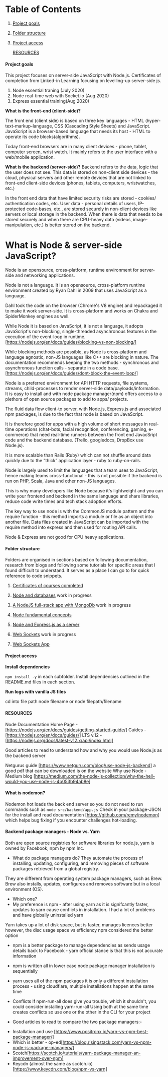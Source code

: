 # Table of Contents

1. [Project goals](#Project-goals)
2. [Folder structure](#Folder-structure)
3. [Project access](#Project-access)

   [RESOURCES](#Resources)

#### Project goals

This project focuses on server-side JavaScript with Node.js. Certificates of completion from Linked-in Learning focusing on levelling-up server-side js.

1. Node essential traning (July 2020)
2. Node real-time web with Socket.io (Aug 2020)
3. Express essential training(Aug 2020)

**What is the front-end (client-side)?**

The front end (client side) is based on three key languages - HTML (hyper-text-markup-language, CSS (Cascading Style Sheets) and JavaScript. JavaScript is a browser-based language that needs its host - HTML to operate its code blocks(algorithms).

Today front-end browsers are in many client devices - phone, tablet, computer screen, wrist watch. It mainly refers to the user interface with a web/mobile application.

**What is the backend (server-side)?**
Backend refers to the data, logic that the user does not see. This data is stored on non-client side devices - the cloud, physical servers and other remote devices that are not linked to front-end client-side devices (phones, tablets, computers, wristwatches, etc.)

In the front end data that have limited security risks are stored - cookies/ authentication codes, etc. User data - personal details of users, IP-protected code-bases, etc., are stored securely in non-client devices like servers or local storage in the backend. When there is data that needs to be stored securely and when there are CPU-heavy data (videos, image-manipulation, etc.) is better stored on the backend.

# What is Node & server-side JavaScript?

Node is an opensource, cross-platform, runtime environment for server-side and networking applications.

Node is not a language. It is an opensource, cross-platform runtime environment created by Ryan Dahl in 2009 that uses JavaScript as a language.

Dahl took the code on the browser (Chrome's V8 engine) and repackaged it to make it work server-side. It is cross-platform and works on Chakra and SpiderMonkey engines as well.

While Node it is based on JavaScript, it is not a language, it adopts JavaScript's non-blocking, single-threaded asynchronous features in the execution of the event-loop in runtime.
[https://nodejs.org/en/docs/guides/blocking-vs-non-blocking/]

While blocking methods are possible, as Node is cross-platform and language agnostic, non-JS languages like C++ are blocking in nature. The documentation recommends keeping the two methods - synchronous and asynchronous function calls - separate in a code base.
[https://nodejs.org/en/docs/guides/dont-block-the-event-loop/]

Node is a preferred environment for API HTTP requests, file systems, streams, child-processes to render server-side data/payloads/information. It is easy to install and with node package manager(npm) offers access to a plethora of open source packages to add to apps/ projects.

The fluid data flow client-to server, with Node.js, Express.js and associated npm packages, is due to the fact that node is based on JavaScript.

It is therefore good for apps with a high volume of short messages in real-time operations (chat-bots, facial recognition, conferencing, gaming, e-commerce) that need real-time runners between the front end JavacSript code and the backend database. (Trello, googledocs, DropBox use Node.js).

It is more scalable than Rails (Ruby) which can not shuffle around data quickly due to the “thick” application layer - ruby to ruby-on-rails.

Node is largely used to limit the languages that a team uses to JavaScript, hence making teams cross-functional - this is not possible if the backend is run on PHP, Scala, Java and other non-JS languages.

This is why many developers like Node because it's lightweight and you can write your frontend and backend in the same language and share libraries, reduce code write times and tech stack adoption efforts.

The key way to use node is with the CommonJS module pattern and the require function - this method imports a module or file as an object into another file. Data files created in JavaScript can be imported with the require method into express and then used for routing API calls.

Node & Express are not good for CPU heavy applications.

#### Folder structure

Folders are organised in sections based on following documentation, research from blogs and following some tutorials for specific areas that I found difficult to understand. It serves as a place I can go to for quick reference to code snippets.

1. [Certificates of courses completed](https://github.com/SumiSastri/node.js-and-server-side-javascript)

2. [Node and databases](https://github.com/SumiSastri/node.js-and-server-side-javascript/tree/master/node-and-dbs)
   work in progress

3. [A NodeJS full-stack app with MongoDb](https://github.com/SumiSastri/node.js-and-server-side-javascript/tree/master/nodeJS-app)
   work in progress

4. [Node fundamental concepts](https://github.com/SumiSastri/node.js-and-server-side-javascript/tree/master/nodeJS)

5. [Node and Express.js as a server](https://github.com/SumiSastri/node.js-and-server-side-javascript/tree/master/nodeJs-and-express)

6. [Web Sockets](https://github.com/SumiSastri/node.js-and-server-side-javascript/tree/master/websockets)
   work in progress

7. [Web Sockets App](https://github.com/SumiSastri/node.js-and-server-side-javascript/tree/master/websocketsApp)

#### Project access

**Install dependencies**

`npm install -y` in each subfolder. Install dependencies outlined in the README.md files in each section.

**Run logs with vanilla JS files**

cd into file path node filename or node filepath/filename

#### RESOURCES

Node Documentation
Home Page -[https://nodejs.org/en/docs/guides/getting-started-guide/]
Guides - [https://nodejs.org/en/docs/guides/]
LTS v.12 - [https://nodejs.org/docs/latest-v12.x/api/index.html]

Good articles to read to understand how and why you would use Node.js as the backend server

Netgurus guide [https://www.netguru.com/blog/use-node-js-backend] a good pdf that can be downloaded is on the website
Why use Node - Medium blog [https://medium.com/the-node-js-collection/why-the-hell-would-you-use-node-js-4b053b94ab8e]

#### What is nodemon?

Nodemon hot loads the back end server so you do not need to run commands such as `node src/backend/app.js`
Check in your package-JSON for the install and read documentation [https://github.com/remy/nodemon] which helps bug fixing if you encounter challenges hot-loading.

#### Backend package managers - Node vs. Yarn

Both are open source registries for software libraries for node.js, yarn is owned by Facebook, npm by npm Inc.

- What do package managers do? They automate the process of installing, updating, configuring, and removing pieces of software packages retrieved from a global registry.

They are different from operating system package managers, such as Brew. Brew also installs, updates, configures and removes software but in a local environment (OS).

- Which one?
- My preference is npm - after using yarn as it is signifcantly faster, updates to yarn cause conflicts in installation. I had a lot of problems and have globally uninstalled yarn

Yarn takes up a lot of disk space, but is faster, manages licences better however, the disc usage space vs efficiency npm considered the better option

- npm is a better package to manage dependencies as sends usage details back to Facebook - yarn official stance is that this is not accurate information
- npm is written all in lower case node package manager installation is sequentially
- yarn uses all of the npm packages it is only a different installation process - using cloudflare, multiple installations happen at the same time

- Conflicts
  If npm-run-all does give you trouble, which it shouldn't, you could consider installing yarn-run-all
  Using both at the same time creates conflicts so use one or the other in the CLI for your project

- Good articles to read to compare the two package managers:-

* Installation and use [https://www.positronx.io/yarn-vs-npm-best-package-manager/]
* Which is better - op-ed[https://blog.risingstack.com/yarn-vs-npm-node-js-package-managers/]
* Scotch[https://scotch.io/tutorials/yarn-package-manager-an-improvement-over-npm]
* Keycdn (almost the same as scotch.io) [https://www.keycdn.com/blog/npm-vs-yarn]
